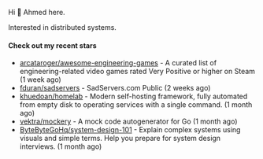 Hi 👋 Ahmed here.

Interested in distributed systems.

#### Check out my recent stars

- [arcataroger/awesome-engineering-games](https://github.com/arcataroger/awesome-engineering-games) - A curated list of engineering-related video games rated Very Positive or higher on Steam (1 week ago)
- [fduran/sadservers](https://github.com/fduran/sadservers) - SadServers.com Public (2 weeks ago)
- [khuedoan/homelab](https://github.com/khuedoan/homelab) - Modern self-hosting framework, fully automated from empty disk to operating services with a single command. (1 month ago)
- [vektra/mockery](https://github.com/vektra/mockery) - A mock code autogenerator for Go (1 month ago)
- [ByteByteGoHq/system-design-101](https://github.com/ByteByteGoHq/system-design-101) - Explain complex systems using visuals and simple terms. Help you prepare for system design interviews. (1 month ago)

